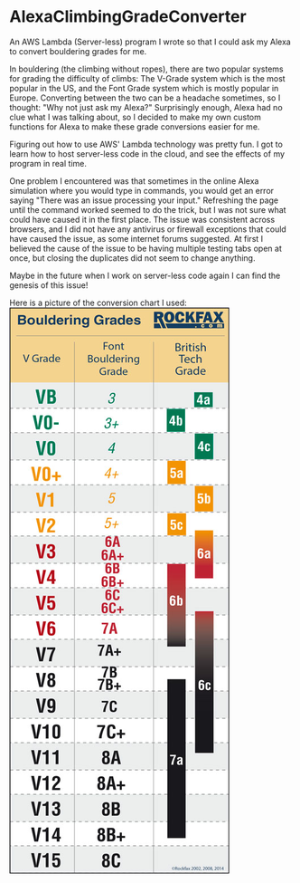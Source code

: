 # AlexaClimbingGradeConverter
An AWS Lambda (Server-less) program I wrote so that I could ask my Alexa to convert bouldering grades for me.

In bouldering (the climbing without ropes), there are two popular systems for grading the difficulty of climbs: The V-Grade system which is the most popular in the US, and the Font Grade system which is mostly popular in Europe. Converting between the two can be a headache sometimes, so I thought: "Why not just ask my Alexa?" Surprisingly enough, Alexa had no clue what I was talking about, so I decided to make my own custom functions for Alexa to make these grade conversions easier for me.

Figuring out how to use AWS' Lambda technology was pretty fun. I got to learn how to host server-less code in the cloud, and see the effects of my program in real time. 

One problem I encountered was that sometimes in the online Alexa simulation where you would type in commands, you would get an error saying "There was an issue processing your input." Refreshing the page until the command worked seemed to do the trick, but I was not sure what could have caused it in the first place. The issue was consistent across browsers, and I did not have any antivirus or firewall exceptions that could have caused the issue, as some internet forums suggested. At first I believed the cause of the issue to be having multiple testing tabs open at once, but closing the duplicates did not seem to change anything. 

Maybe in the future when I work on server-less code again I can find the genesis of this issue!

Here is a picture of the conversion chart I used:
![Conversion chart of climbing grades](pics/climbinggrades.png)
